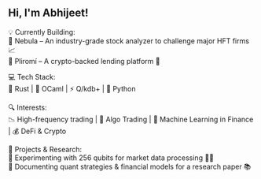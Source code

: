 ## Hi, I'm Abhijeet!

💡 Currently Building:<br/>
🔹 Nebula – An industry-grade stock analyzer to challenge major HFT firms 📈<br/>
🔹 Pliromí – A crypto-backed lending platform 🔗

💻 Tech Stack:<br/>
🦀 Rust | 🔴 OCaml | ⚡ Q/kdb+ | 🐍 Python

🔍 Interests:<br/>
📉 High-frequency trading | 🤖 Algo Trading | 🧠 Machine Learning in Finance | 💰 DeFi & Crypto

📜 Projects & Research:<br/>
🔬 Experimenting with 256 qubits for market data processing 🧑‍🔬<br/>
📝 Documenting quant strategies & financial models for a research paper 📚
